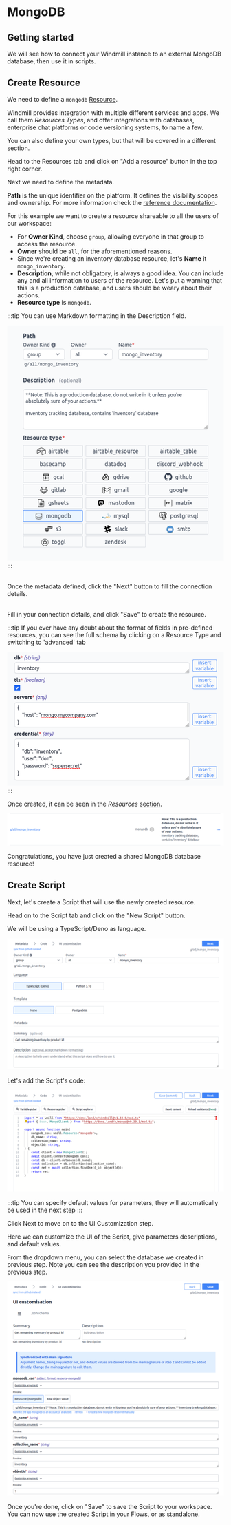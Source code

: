 # MongoDB

## Getting started

We will see how to connect your Windmill instance to an external MongoDB
database, then use it in scripts.

## Create Resource

We need to define a `mongodb` [Resource][docs-resources].

Windmill provides integration with multiple different services and apps. We call
them _Resources Types_, and offer integrations with databases, enterprise chat
platforms or code versioning systems, to name a few.

You can also define your own types, but that will be covered in a different
section.

Head to the Resources tab and click on "Add a resource" button in the top right
corner.

Next we need to define the metadata.

**Path** is the unique identifier on the platform. It defines the visibility
scopes and ownership. For more information check the
[reference documentation][docs-path].

For this example we want to create a resource shareable to all the users of our
workspace:

- For **Owner Kind**, choose `group`, allowing everyone in that group to access
  the resource.
- **Owner** should be `all`, for the aforementioned reasons.
- Since we're creating an inventory database resource, let's **Name** it
  `mongo_inventory`.
- **Description**, while not obligatory, is always a good idea. You can include
  any and all information to users of the resource. Let's put a warning that
  this is a production database, and users should be weary about their actions.
- **Resource type** is `mongodb`.

:::tip You can use Markdown formatting in the Description field.

![define resource metadata](./1_1.png)
:::

<br />
Once the metadata defined, click the "Next" button to fill the connection
details.

<br />
&nbsp;



Fill in your connection details, and click "Save" to create the resource.


:::tip If you ever have any doubt about the format of fields in pre-defined resources, you can see the full schema by clicking on a Resource Type and switching to 'advanced' tab

![define resource connection details](./1_2.png)
:::

Once created, it can be seen in the _Resources_ [section][wm-app-resources].

![define resource connection details](./1_3.png)

Congratulations, you have just created a shared MongoDB database resource!

## Create Script

Next, let's create a Script that will use the newly created resource.

Head on to the Script tab and click on the "New Script" button.

We will be using a TypeScript/Deno as language.

![create script](./2_1.png)

Let's add the Script's code:

![create script code](./2_2.png)

:::tip You can specify default values for parameters, they will automatically be used in the next step
:::

Click Next to move on to the UI Customization step.

Here we can customize the UI of the Script, give parameters descriptions, and
default values.

From the dropdown menu, you can select the database we created in previous step.
Note you can see the description you provided in the previous step.

![create script customization](./2_3.png)

Once you're done, click on "Save" to save the Script to your workspace. You can
now use the created Script in your Flows, or as standalone.

<!-- Links -->

[wm-app-resources]: https://app.windmill.dev/resources
[docs-resources]: ../../reference/index.md#resource
[docs-path]: ../../reference/index.md#path
